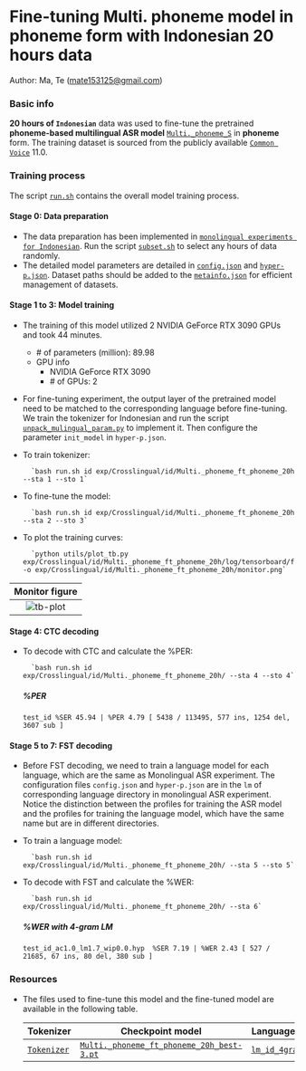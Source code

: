 # Fine-tuning Multi. phoneme model in phoneme form with Indonesian 20 hours data
Author: Ma, Te (mate153125@gmail.com)
### Basic info

__20 hours of `Indonesian`__ data was used to fine-tune the pretrained __phoneme-based multilingual ASR model__ [`Multi._phoneme_S`](../../../Multilingual/Multi._phoneme_S/readme.md) in __phoneme__ form. The training dataset is sourced from the publicly available [`Common Voice`](https://commonvoice.mozilla.org/) 11.0. 


### Training process

The script [`run.sh`](../../../run.sh) contains the overall model training process.

#### Stage 0: Data preparation
* The data preparation has been implemented in [`monolingual experiments for Indonesian`](../../../Monolingual/id/Mono._phoneme_20h/readme.md). Run the script [`subset.sh`](../../../../local/tools/subset.sh) to select any hours of data randomly.
* The detailed model parameters are detailed in [`config.json`](config.json) and [`hyper-p.json`](hyper-p.json). Dataset paths should be added to the [`metainfo.json`](../../../data/metainfo.json) for efficient management of datasets.

#### Stage 1 to 3: Model training
* The training of this model utilized 2 NVIDIA GeForce RTX 3090 GPUs and took 44 minutes. 
  * \# of parameters (million): 89.98
  * GPU info
      * NVIDIA GeForce RTX 3090
      * \# of GPUs: 2

* For fine-tuning experiment, the output layer of the pretrained model need to be matched to the corresponding language before fine-tuning. We train the tokenizer for Indonesian and run the script [`unpack_mulingual_param.py`](../../../../local/tools/unpack_mulingual_param.py) to implement it. Then configure the parameter `init_model` in `hyper-p.json`.

* To train tokenizer:

        `bash run.sh id exp/Crosslingual/id/Multi._phoneme_ft_phoneme_20h --sta 1 --sto 1`
* To fine-tune the model:

        `bash run.sh id exp/Crosslingual/id/Multi._phoneme_ft_phoneme_20h --sta 2 --sto 3`
* To plot the training curves:

        `python utils/plot_tb.py exp/Crosslingual/id/Multi._phoneme_ft_phoneme_20h/log/tensorboard/file -o exp/Crosslingual/id/Multi._phoneme_ft_phoneme_20h/monitor.png`

|     Monitor figure    |
|:-----------------------:|
|![tb-plot](./monitor.png)|

#### Stage 4: CTC decoding
* To decode with CTC and calculate the %PER:

        `bash run.sh id exp/Crosslingual/id/Multi._phoneme_ft_phoneme_20h/ --sta 4 --sto 4`

    ##### %PER
    ```
    test_id %SER 45.94 | %PER 4.79 [ 5438 / 113495, 577 ins, 1254 del, 3607 sub ]
    ```

#### Stage 5 to 7: FST decoding
* Before FST decoding, we need to train a language model for each language, which are the same as Monolingual ASR experiment. The configuration files `config.json` and `hyper-p.json` are in the `lm` of corresponding language directory in monolingual ASR experiment. Notice the distinction between the profiles for training the ASR model and the profiles for training the language model, which have the same name but are in different directories.
* To train a language model:

        `bash run.sh id exp/Crosslingual/id/Multi._phoneme_ft_phoneme_20h/ --sta 5 --sto 5`

* To decode with FST and calculate the %WER:

        `bash run.sh id exp/Crosslingual/id/Multi._phoneme_ft_phoneme_20h/ --sta 6`

    ##### %WER with 4-gram LM
    ```
    test_id_ac1.0_lm1.7_wip0.0.hyp  %SER 7.19 | %WER 2.43 [ 527 / 21685, 67 ins, 80 del, 380 sub ]
    ```

### Resources
* The files used to fine-tune this model and the fine-tuned model are available in the following table.

    | Tokenizer | Checkpoint model | Language model | Tensorboard log |
    | ----------- | ----------- | ----------- | ----------- |
    | [`Tokenizer`](http://cat-ckpt.oss-cn-beijing.aliyuncs.com/cat-multilingual/cv-lang10/dict/id/tokenizer_phn.tknz?OSSAccessKeyId=LTAI5tF9KeigLW4UoLbK9vnJ&Expires=2064643468&Signature=a939RsS7xGpjHuFyO4yU%2FPdrv88%3D) | [`Multi._phoneme_ft_phoneme_20h_best-3.pt`](https://cat-ckpt.oss-cn-beijing.aliyuncs.com/cat-multilingual/cv-lang10/exp/id/Multi._phoneme_ft_phoneme_20h_best-3.pt) | [`lm_id_4gram.arpa`](https://cat-ckpt.oss-cn-beijing.aliyuncs.com/cat-multilingual/cv-lang10/exp/id/lm_id_4gram.arpa) | [`tb_Multi._phoneme_ft_phoneme_20h`](https://cat-ckpt.oss-cn-beijing.aliyuncs.com/cat-multilingual/cv-lang10/exp/id/tb_log_Multi._phoneme_ft_phoneme_20h.tar.gz) |